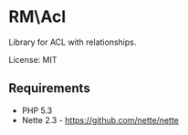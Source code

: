 RM\Acl
=========
Library for ACL with relationships.

License: MIT

Requirements
------------
- PHP 5.3
- Nette 2.3 - https://github.com/nette/nette
